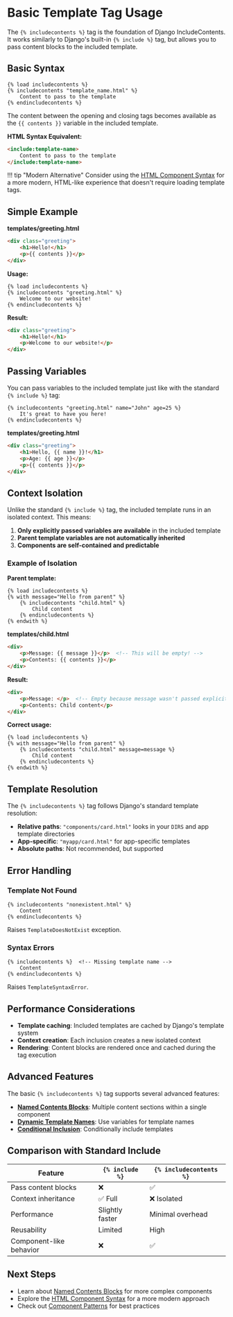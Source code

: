 # Basic Template Tag Usage

The `{% includecontents %}` tag is the foundation of Django IncludeContents. It works similarly to Django's built-in `{% include %}` tag, but allows you to pass content blocks to the included template.

## Basic Syntax

```django
{% load includecontents %}
{% includecontents "template_name.html" %}
    Content to pass to the template
{% endincludecontents %}
```

The content between the opening and closing tags becomes available as the `{{ contents }}` variable in the included template.

**HTML Syntax Equivalent:**
```html
<include:template-name>
    Content to pass to the template
</include:template-name>
```

!!! tip "Modern Alternative"
    Consider using the [HTML Component Syntax](html-syntax.md) for a more modern, HTML-like experience that doesn't require loading template tags.

## Simple Example

**templates/greeting.html**
```html
<div class="greeting">
    <h1>Hello!</h1>
    <p>{{ contents }}</p>
</div>
```

**Usage:**
```django
{% load includecontents %}
{% includecontents "greeting.html" %}
    Welcome to our website!
{% endincludecontents %}
```

**Result:**
```html
<div class="greeting">
    <h1>Hello!</h1>
    <p>Welcome to our website!</p>
</div>
```

## Passing Variables

You can pass variables to the included template just like with the standard `{% include %}` tag:

```django
{% includecontents "greeting.html" name="John" age=25 %}
    It's great to have you here!
{% endincludecontents %}
```

**templates/greeting.html**
```html
<div class="greeting">
    <h1>Hello, {{ name }}!</h1>
    <p>Age: {{ age }}</p>
    <p>{{ contents }}</p>
</div>
```

## Context Isolation

Unlike the standard `{% include %}` tag, the included template runs in an isolated context. This means:

1. **Only explicitly passed variables are available** in the included template
2. **Parent template variables are not automatically inherited**
3. **Components are self-contained and predictable**

### Example of Isolation

**Parent template:**
```django
{% load includecontents %}
{% with message="Hello from parent" %}
    {% includecontents "child.html" %}
        Child content
    {% endincludecontents %}
{% endwith %}
```

**templates/child.html**
```html
<div>
    <p>Message: {{ message }}</p>  <!-- This will be empty! -->
    <p>Contents: {{ contents }}</p>
</div>
```

**Result:**
```html
<div>
    <p>Message: </p>  <!-- Empty because message wasn't passed explicitly -->
    <p>Contents: Child content</p>
</div>
```

**Correct usage:**
```django
{% load includecontents %}
{% with message="Hello from parent" %}
    {% includecontents "child.html" message=message %}
        Child content
    {% endincludecontents %}
{% endwith %}
```

## Template Resolution

The `{% includecontents %}` tag follows Django's standard template resolution:

- **Relative paths**: `"components/card.html"` looks in your `DIRS` and app template directories
- **App-specific**: `"myapp/card.html"` for app-specific templates
- **Absolute paths**: Not recommended, but supported

## Error Handling

### Template Not Found
```django
{% includecontents "nonexistent.html" %}
    Content
{% endincludecontents %}
```
Raises `TemplateDoesNotExist` exception.

### Syntax Errors
```django
{% includecontents %}  <!-- Missing template name -->
    Content
{% endincludecontents %}
```
Raises `TemplateSyntaxError`.

## Performance Considerations

- **Template caching**: Included templates are cached by Django's template system
- **Context creation**: Each inclusion creates a new isolated context
- **Rendering**: Content blocks are rendered once and cached during the tag execution

## Advanced Features

The basic `{% includecontents %}` tag supports several advanced features:

- **[Named Contents Blocks](named-content-blocks.md)**: Multiple content sections within a single component
- **[Dynamic Template Names](../building-components/component-patterns.md#dynamic-templates)**: Use variables for template names
- **[Conditional Inclusion](../building-components/component-patterns.md#conditional-components)**: Conditionally include templates

## Comparison with Standard Include

| Feature | `{% include %}` | `{% includecontents %}` |
|---------|-----------------|-------------------------|
| Pass content blocks | ❌ | ✅ |
| Context inheritance | ✅ Full | ❌ Isolated |
| Performance | Slightly faster | Minimal overhead |
| Reusability | Limited | High |
| Component-like behavior | ❌ | ✅ |

## Next Steps

- Learn about [Named Contents Blocks](named-content-blocks.md) for more complex components
- Explore the [HTML Component Syntax](../using-components/html-syntax.md) for a more modern approach
- Check out [Component Patterns](../building-components/component-patterns.md) for best practices
